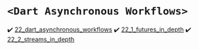 # `<Dart Asynchronous Workflows>`
:heavy_check_mark: [22_dart_asynchronous_workflows](22_dart_asynchronous_workflows.md)
:heavy_check_mark: [22_1_futures_in_depth](22_1_futures_in_depth.md)
:heavy_check_mark: [22_2_streams_in_depth](22_2_streams_in_depth.md)
